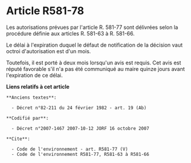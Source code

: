 # Article R581-78

Les autorisations prévues par l'article R. 581-77 sont délivrées selon la procédure définie aux articles R. 581-63 à R.
581-66.

Le délai à l'expiration duquel le défaut de notification de la décision vaut octroi d'autorisation est d'un mois.

Toutefois, il est porté à deux mois lorsqu'un avis est requis. Cet avis est réputé favorable s'il n'a pas été communiqué au
maire quinze jours avant l'expiration de ce délai.

**Liens relatifs à cet article**

	**Anciens textes**:

	  - Décret n°82-211 du 24 février 1982 - art. 19 (Ab)

	**Codifié par**:

	  - Décret n°2007-1467 2007-10-12 JORF 16 octobre 2007

	**Cite**:

	  - Code de l'environnement - art. R581-77 (V)
	  - Code de l'environnement R581-77, R581-63 à R581-66
